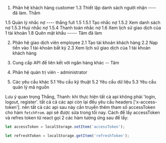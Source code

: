1. Phân hệ khách hàng customer
1.3 Thiết lập danh sách người nhận ---- đã làm. Thắm

1.5 Quản lý nhắc nợ ---- thắng full 1.5
1.5.1 Tạo nhắc nợ
	1.5.2 Xem danh sách nợ
	1.5.3 Huỷ nhắc nợ
	1.5.4 Thanh toán nhắc nợ
1.6 Xem lịch sử giao dịch của 1 tài khoản
1.8 Quên mật khẩu ----- Tâm đã làm 

2. Phân hệ giao dịch viên employee
	2.1 Tạo tài khoản khách hàng
	2.2 Nạp tiền vào 1 tài-khoản bất kỳ
	2.3 Xem lịch sử giao dịch của 1 tài khoản khách hàng

3. Cung cấp API để liên kết với ngân hàng khác -- Tâm

4. Phân hệ quản trị viên - administrator
5. Các yêu cầu khác
	5.1 Yêu cầu kỹ thuật
	5.2 Yêu cầu dữ liệu
	5.3 Yêu cầu quản lý mã nguồn

Lưu ý quan trọng Thắng, Thanh:
    khi thực hiện tất cả api không phải 'login, logout, register'. tất cả cả các api còn lại đều yêu cầu headers ['x-access-token']. nên tất cả các api sau này cần truyền thêm tham số accessToken cho hàm `fetchFrom`. api sẽ được sửa trong tối nay. 
    Cách để lấy accessToken và refres token từ react gọi 2 các hàm tương ứng sau để lấy:

```javascript
let accessToken = localStorage.setItem('accessToken');
```

```javascript
let refreshToken = localStorage.getItem('refreshToken');
```